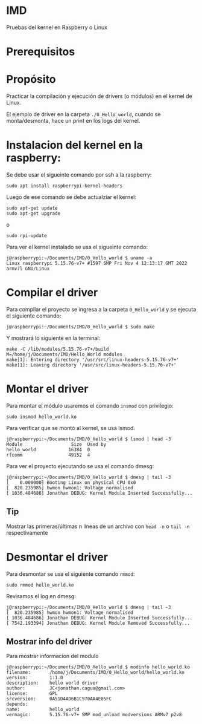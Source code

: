 # IMD
Pruebas del kernel en Raspberry o Linux

# Prerequisitos


# Propósito
Practicar la compilación y ejecución de drivers (o módulos) en el kernel de Linux.

El ejemplo de driver en la carpeta `./0_Hello_world`, cuando se monta/desmonta, hace un print en los
logs del kernel.

# Instalacion del kernel en la raspberry:
Se debe usar el sigueinte comando por ssh a la raspberry:

    sudo apt install raspberrypi-kernel-headers

Luego de ese comando se debe actualziar el kernel: 

    sudo apt-get update
    sudo apt-get upgrade

o

    sudo rpi-update

Para ver el kernel instalado se usa el sigueinte comando:

    j@raspberrypi:~/Documents/IMD/0_Hello_world $ uname -a
    Linux raspberrypi 5.15.76-v7+ #1597 SMP Fri Nov 4 12:13:17 GMT 2022 armv7l GNU/Linux

# Compilar el driver
Para compilar el proyecto se ingresa a la carpeta `0_Hello_world` y se ejecuta el siguiente comando:

    j@raspberrypi:~/Documents/IMD/0_Hello_world $ sudo make

Y mostrará lo siguiente en la terminal:

    make -C /lib/modules/5.15.76-v7+/build  M=/home/j/Documents/IMD/Hello_World modules
    make[1]: Entering directory '/usr/src/linux-headers-5.15.76-v7+'
    make[1]: Leaving directory '/usr/src/linux-headers-5.15.76-v7+'

# Montar el driver
Para montar el módulo usaremos el comando `insmod` con privilegio:

    sudo insmod hello_world.ko

Para verificar que se montó al kernel, se usa lsmod.

    j@raspberrypi:~/Documents/IMD/0_Hello_world $ lsmod | head -3
    Module                  Size  Used by
    hello_world            16384  0
    rfcomm                 49152  4

Para ver el proyecto ejecutando se usa el comando dmesg:

    j@raspberrypi:~/Documents/IMD/0_Hello_world $ dmesg | tail -3
    [    0.000000] Booting Linux on physical CPU 0x0
    [  820.235985] hwmon hwmon1: Voltage normalised
    [ 1036.484686] Jonathan DEBUG: Kernel Module Inserted Successfully...
    
## Tip
Mostrar las primeras/últimas n líneas de un archivo con `head -n` o `tail -n` respectivamente

# Desmontar el driver
Para desmontar se usa el siguiente comando `rmmod`:

    sudo rmmod hello_world.ko

Revisamos el log en dmesg:

    j@raspberrypi:~/Documents/IMD/0_Hello_world $ dmesg | tail -3
    [  820.235985] hwmon hwmon1: Voltage normalised
    [ 1036.484686] Jonathan DEBUG: Kernel Module Inserted Successfully...
    [ 7542.193394] Jonathan DEBUG: Kernel Module Removed Successfully...


## Mostrar info del driver
Para mostrar informacion del modulo

    j@raspberrypi:~/Documents/IMD/0_Hello_world $ modinfo hello_world.ko
    filename:       /home/j/Documents/IMD/0_Hello_world/hello_world.ko
    version:        1:1.0
    description:    hello world driver
    author:         JC<jonathan.cagua@gmail.com>
    license:        GPL
    srcversion:     0A51D4AD6B1C970AA4E05FC
    depends:
    name:           hello_world
    vermagic:       5.15.76-v7+ SMP mod_unload modversions ARMv7 p2v8
